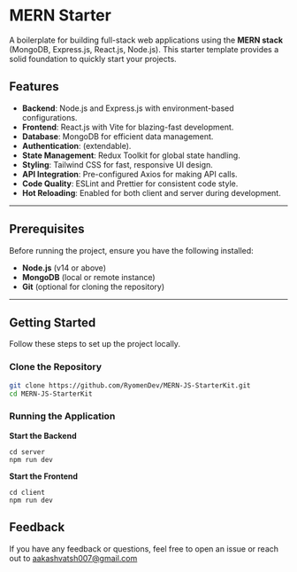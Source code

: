 # MERN Starter

A boilerplate for building full-stack web applications using the **MERN stack** (MongoDB, Express.js, React.js, Node.js). This starter template provides a solid foundation to quickly start your projects.

## Features

- **Backend**: Node.js and Express.js with environment-based configurations.
- **Frontend**: React.js with Vite for blazing-fast development.
- **Database**: MongoDB for efficient data management.
- **Authentication**: (extendable).
- **State Management**: Redux Toolkit for global state handling.
- **Styling**: Tailwind CSS for fast, responsive UI design.
- **API Integration**: Pre-configured Axios for making API calls.
- **Code Quality**: ESLint and Prettier for consistent code style.
- **Hot Reloading**: Enabled for both client and server during development.

---

## Prerequisites

Before running the project, ensure you have the following installed:

- **Node.js** (v14 or above)
- **MongoDB** (local or remote instance)
- **Git** (optional for cloning the repository)

---

## Getting Started

Follow these steps to set up the project locally.

### Clone the Repository

```bash
git clone https://github.com/RyomenDev/MERN-JS-StarterKit.git
cd MERN-JS-StarterKit
```

### Running the Application
**Start the Backend**
```
cd server
npm run dev
```
**Start the Frontend**
```
cd client
npm run dev
```

## Feedback
If you have any feedback or questions, feel free to open an issue or reach out to aakashvatsh007@gmail.com